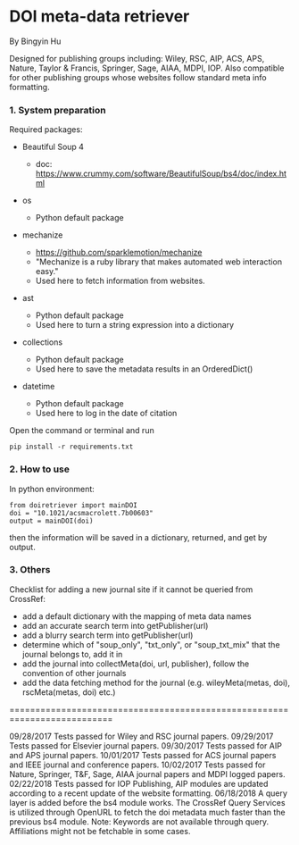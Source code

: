 # DOI meta-data retriever

By Bingyin Hu

Designed for publishing groups including:
Wiley, RSC, AIP, ACS, APS, Nature, Taylor & Francis, Springer, Sage, AIAA, MDPI,
IOP. Also compatible for other publishing groups whose websites follow standard 
meta info formatting.

### 1. System preparation

Required packages:

- Beautiful Soup 4
  - doc: https://www.crummy.com/software/BeautifulSoup/bs4/doc/index.html
    
- os
  - Python default package

- mechanize
  - https://github.com/sparklemotion/mechanize
  - "Mechanize is a ruby library that makes automated web interaction easy."
  - Used here to fetch information from websites.

- ast
  - Python default package
  - Used here to turn a string expression into a dictionary

- collections
  - Python default package
  - Used here to save the metadata results in an OrderedDict()

- datetime
  - Python default package
  - Used here to log in the date of citation

Open the command or terminal and run
```
pip install -r requirements.txt
```

### 2. How to use

In python environment:
```
from doiretriever import mainDOI
doi = "10.1021/acsmacrolett.7b00603"
output = mainDOI(doi)
```
then the information will be saved in a dictionary, returned, and get by output.


### 3. Others

Checklist for adding a new journal site if it cannot be queried from CrossRef:
- add a default dictionary with the mapping of meta data names
- add an accurate search term into getPublisher(url)
- add a blurry search term into getPublisher(url)
- determine which of "soup_only", "txt_only", or "soup_txt_mix" that the journal belongs to, add it in
- add the journal into collectMeta(doi, url, publisher), follow the convention of other journals
- add the data fetching method for the journal (e.g. wileyMeta(metas, doi), rscMeta(metas, doi) etc.)

==========================================================================

09/28/2017
Tests passed for Wiley and RSC journal papers.
09/29/2017
Tests passed for Elsevier journal papers.
09/30/2017
Tests passed for AIP and APS journal papers.
10/01/2017
Tests passed for ACS journal papers and IEEE journal and conference papers.
10/02/2017
Tests passed for Nature, Springer, T&F, Sage, AIAA journal papers and MDPI
logged papers.
02/22/2018
Tests passed for IOP Publishing, AIP modules are updated according to a recent
update of the website formatting.
06/18/2018
A query layer is added before the bs4 module works. The CrossRef Query Services 
is utilized through OpenURL to fetch the doi metadata much faster than the
previous bs4 module. 
Note: Keywords are not available through query. Affiliations might not be 
      fetchable in some cases.